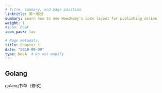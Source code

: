 ```yaml
---
# Title, summary, and page position.
linktitle: 第一部分
summary: Learn how to use Wowchemy's docs layout for publishing online courses, software documentation, and tutorials.
weight: 1
#icon: book
icon_pack: fas

# Page metadata.
title: Chapter 1
date: "2018-09-09"
type: book  # Do not modify
---
```


## Golang

golang书单（修改）

